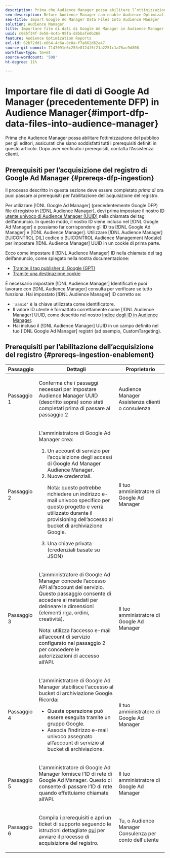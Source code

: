 ```yaml
---
description: Prima che Audience Manager possa abilitare l’ottimizzazione del pubblico per gli editori, assicurati che siano soddisfatti tutti i prerequisiti definiti in questo articolo. Dopo aver verificato i prerequisiti, contatta l’Assistenza clienti.
seo-description: Before Audience Manager can enable Audience Optimization for Publishers, you must ensure that all prerequisites outlined in this article are met. Contact Customer Care after checking off all prerequisites.
seo-title: Import Google Ad Manager Data Files Into Audience Manager
solution: Audience Manager
title: Importare file di dati di Google Ad Manager in Audience Manager
uuid: c685f34f-3e50-4c4b-99fa-d8bbafe0b268
feature: Audience Optimization Reports
exl-id: 62b72dd1-e664-4c6a-8c0a-f7a662d62a47
source-git-commit: 7147091e6c253e8124f5f21a2251c1a76ac9d808
workflow-type: tm+mt
source-wordcount: '508'
ht-degree: 11%

---
```


# Importare file di dati di Google Ad Manager (precedentemente DFP) in Audience Manager{#import-dfp-data-files-into-audience-manager}

Prima che Audience Manager possa abilitare l’ottimizzazione del pubblico per gli editori, assicurati che siano soddisfatti tutti i prerequisiti definiti in questo articolo. Dopo aver verificato i prerequisiti, contatta l’Assistenza clienti.

## Prerequisiti per l’acquisizione del registro di Google Ad Manager {#prereqs-dfp-ingestion}

Il processo descritto in questa sezione deve essere completato *prima di* ora puoi passare ai prerequisiti per l’abilitazione dell’acquisizione del registro.

Per utilizzare [!DNL Google Ad Manager] (precedentemente Google DFP) file di registro in [!DNL Audience Manager], devi prima impostare il nostro [ID utente univoco di Audience Manager (UUID)](../../../reference/ids-in-aam.md) nella chiamata del tag dell’annuncio. In questo modo, il nostro ID viene incluso nel [!DNL Google Ad Manager] e possiamo far corrispondere gli ID tra [!DNL Google Ad Manager] e [!DNL Audience Manager]. Utilizzare [!DNL Audience Manager] [!UICONTROL DIL] codice o [!UICONTROL Audience Management Module] per impostare [!DNL Audience Manager] UUID in un cookie di prima parte.

Ecco come impostare il [!DNL Audience Manager] ID nella chiamata del tag dell’annuncio, come spiegato nella nostra documentazione:

* [Tramite il tag publisher di Google (GPT)](../../../integration/gpt-aam-destination/gpt-aam-modify-api.md)
* [Tramite una destinazione cookie](../../../integration/gpt-aam-destination/gpt-aam-create-destination.md)

È necessario impostare [!DNL Audience Manager] Identificati e puoi lavorare con [!DNL Audience Manager] consulta per verificare se tutto funziona. Hai impostato [!DNL Audience Manager] ID corretto se:

* `'aamid'` è la chiave utilizzata come identificatore.
* Il valore ID utente è formattato correttamente come [!DNL Audience Manager] UUID, come descritto nel nostro [Indice degli ID in Audience Manager](../../../reference/ids-in-aam.md).
* Hai incluso il [!DNL Audience Manager] UUID in un campo definito nel tuo [!DNL Google Ad Manager] registri (ad esempio, CustomTargeting).

## Prerequisiti per l’abilitazione dell’acquisizione del registro {#prereqs-ingestion-enablement}

<table id="table_C980A9F9B0FB4157B4908A64768B1571"> 
 <thead> 
  <tr> 
   <th colname="col1" class="entry"> Passaggio </th> 
   <th colname="col2" class="entry"> Dettagli </th> 
   <th colname="col3" class="entry"> Proprietario </th> 
  </tr> 
 </thead>
 <tbody> 
  <tr> 
   <td colname="col1"> <p>Passaggio 1 </p> </td> 
   <td colname="col2"> <p>Conferma che i passaggi necessari per impostare <span class="keyword"> Audience Manager</span> UUID (descritto sopra) sono stati completati prima di passare al passaggio 2 </p> </td> 
   <td colname="col3"> <p><span class="keyword"> Audience Manager</span> Assistenza clienti o consulenza </p> </td> 
  </tr> 
  <tr> 
   <td colname="col1"> <p>Passaggio 2 </p> </td> 
   <td colname="col2"> <p>L'amministratore di Google Ad Manager crea: </p> <p> 
     <ol id="ol_FCFA9B11CFF948A488DF9CB298FC04C4"> 
      <li id="li_BC946EDCC3324578AEB64EDDA55B5ACA">Un account di servizio per l’acquisizione degli accessi di Google Ad Manager <span class="keyword"> Audience Manager</span>. </li> 
      <li id="li_6B2FC7D73A3246419E55C004E17ACA25">Nuove credenziali. <p>Nota: questo potrebbe richiedere un indirizzo e-mail univoco specifico per questo progetto e verrà utilizzato durante il provisioning dell’accesso al bucket di archiviazione Google. </p> </li> 
      <li id="li_95444B9FD1B34659A9634814B262A681">Una chiave privata (credenziali basate su JSON) </li> 
     </ol> </p> </td> 
   <td colname="col3"> <p>Il tuo amministratore di Google Ad Manager </p> </td> 
  </tr> 
  <tr> 
   <td colname="col1"> <p>Passaggio 3 </p> </td> 
   <td colname="col2"> <p>L’amministratore di Google Ad Manager concede l’accesso API all’account del servizio. Questo passaggio consente di accedere ai metadati per delineare le dimensioni (elementi riga, ordini, creatività). <p>Nota: utilizza l’accesso e-mail all’account di servizio configurato nel passaggio 2 per concedere le autorizzazioni di accesso all’API. </p> </p> </td> 
   <td colname="col3"> <p>Il tuo amministratore di Google Ad Manager </p> </td> 
  </tr> 
  <tr> 
   <td colname="col1"> <p>Passaggio 4 </p> </td> 
   <td colname="col2"> <p>L'amministratore di Google Ad Manager stabilisce l'accesso al bucket di archiviazione Google. Ricorda: </p> <p> 
     <ul id="ul_3E8DCC73454243D998BD9024D0966A4E"> 
      <li id="li_3691DBD28006412288458175F75873C6">Questa operazione può essere eseguita tramite un gruppo Google. </li> 
      <li id="li_4774806B263245CEAAAB89BD2AA7F23F">Associa l’indirizzo e-mail univoco assegnato all’account di servizio al bucket di archiviazione. </li> 
     </ul> </p> </td> 
   <td colname="col3"> <p>Il tuo amministratore di Google Ad Manager </p> </td> 
  </tr> 
  <tr> 
   <td colname="col1"> <p>Passaggio 5 </p> </td> 
   <td colname="col2"> <p>L'amministratore di Google Ad Manager fornisce l'ID di rete di Google Ad Manager. Questo ci consente di passare l’ID di rete quando effettuiamo chiamate all’API. </p> </td> 
   <td colname="col3"> <p>Il tuo amministratore di Google Ad Manager </p> </td> 
  </tr> 
  <tr> 
   <td colname="col1"> <p>Passaggio 6 </p> </td> 
   <td colname="col2"> <p>Compila i prerequisiti e apri un ticket di supporto seguendo le istruzioni dettagliate <a href="https://experienceleague.adobe.com/docs/customer-one/using/home.html">qui</a> per avviare il processo di acquisizione del registro. </p> </td> 
   <td colname="col3"> <p>Tu, o <span class="keyword"> Audience Manager</span> Consulenza per conto dell'utente </p> </td> 
  </tr> 
 </tbody> 
</table>
